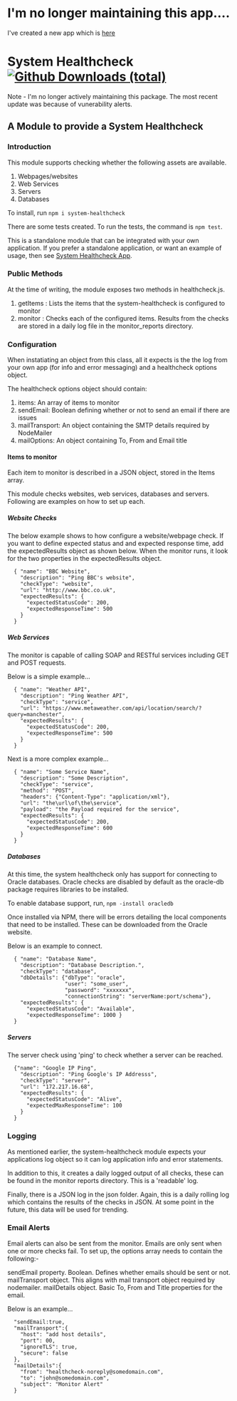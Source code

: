 # I'm no longer maintaining this app....
I've created a new app which is [here](https://github.com/ChrisHAdams/application-healthcheck)


# System Healthcheck [![Github Downloads (total)](https://img.shields.io/github/downloads/ChrisHAdams/system-healthcheck/total.svg)]()

Note - I'm no longer actively maintaining this package.  The most recent update was because of vunerability alerts.

## A Module to provide a System Healthcheck

### Introduction
This module supports checking whether the following assets are available.

1. Webpages/websites
2. Web Services
3. Servers
4. Databases

To install, run
`npm i system-healthcheck`

There are some tests created.  To run the tests, the command is `npm test`.

This is a standalone module that can be integrated with your own application.  If you prefer a standalone
application, or want an example of usage, then see [System Healthcheck App](https://github.com/ChrisHAdams/system-healthcheck-app).

### Public Methods
At the time of writing, the module exposes two methods in healthcheck.js.
1. getItems : Lists the items that the system-healthcheck is configured to monitor
2. monitor  : Checks each of the configured items.  Results from the checks are stored in a daily log file
in the monitor_reports directory.

### Configuration
When instatiating an object from this class, all it expects is the the log from your own app (for info and error messaging) and a healthcheck options object.

The healthcheck options object should contain:
1. items: An array of items to monitor
2. sendEmail: Boolean defining whether or not to send an email if there are issues
3. mailTransport: An object containing the SMTP details required by NodeMailer
4. mailOptions: An object containing To, From and Email title

#### Items to monitor
Each item to monitor is described in a JSON object, stored in the Items array.

This module checks websites, web services, databases and servers.  Following are examples on how to set up each.

##### Website Checks

The below example shows to how configure a website/webpage check.  If you want to define expected status and and expected response time, add the expectedResults object as shown below. When the monitor runs, it look for the two properties in the expectedResults object.

```
  { "name": "BBC Website",
    "description": "Ping BBC's website",
    "checkType": "website",
    "url": "http://www.bbc.co.uk",
    "expectedResults": {
      "expectedStatusCode": 200,
      "expectedResponseTime": 500
    }
  }
```

##### Web Services
The monitor is capable of calling SOAP and RESTful services including GET and POST requests.

Below is a simple example...
```
  { "name": "Weather API",
    "description": "Ping Weather API",
    "checkType": "service",
    "url": "https://www.metaweather.com/api/location/search/?query=manchester",
    "expectedResults": {
      "expectedStatusCode": 200,
      "expectedResponseTime": 500
    }
  }
```

Next is a more complex example...

```
  { "name": "Some Service Name",
    "description": "Some Description",
    "checkType": "service",
    "method": "POST",
    "headers": {"Content-Type": "application/xml"},
    "url": "the\url\of\the\service",
    "payload": "the Payload required for the service",
    "expectedResults": {
      "expectedStatusCode": 200,
      "expectedResponseTime": 600
    }
  }
```

##### Databases
At this time, the system healthcheck only has support for connecting to Oracle databases.  Oracle checks are disabled by default as the oracle-db package requires libraries to be installed.

To enable database support, run,
` npm -install oracledb `

Once installed via NPM, there will be errors detailing the local components that need to be installed.  These
can be downloaded from the Oracle website.

Below is an example to connect.
```
  { "name": "Database Name",
    "description": "Database Description.",
    "checkType": "database",
    "dbDetails": {"dbType": "oracle",
                  "user": "some_user",
                  "password": "xxxxxxx",
                  "connectionString": "serverName:port/schema"},
    "expectedResults": {
      "expectedStatusCode": "Available",
      "expectedResponseTime": 1000 }
  }
```

##### Servers
The server check using 'ping' to check whether a server can be reached.
```
  {"name": "Google IP Ping",
    "description": "Ping Google's IP Addresss",
    "checkType": "server",
    "url": "172.217.16.68",
    "expectedResults": {
      "expectedStatusCode": "Alive",
      "expectedMaxResponseTime": 100
    }
  }
```

### Logging
As mentioned earlier, the system-healthcheck module expects your applications log object so it can log
application info and error statements.

In addition to this, it creates a daily logged output of all checks, these can be found in the monitor
reports directory.  This is a 'readable' log.

Finally, there is a JSON log in the json folder.  Again, this is a daily rolling log which contains
the results of the checks in JSON.  At some point in the future, this data will be used for trending.

### Email Alerts

Email alerts can also be sent from the monitor.  Emails are only sent when one or more checks fail.
To set up, the options array needs to contain the following:-

sendEmail property.  Boolean.  Defines whether emails should be sent or not.
mailTransport object.  This aligns with mail transport object required by nodemailer.
mailDetails object.  Basic To, From and Title properties for the email.

Below is an example...
```
  "sendEmail:true,
  "mailTransport":{
    "host": "add host details",
    "port": 00,
    "ignoreTLS": true,
    "secure": false
  },
  "mailDetails":{
    "from": "healthcheck-noreply@somedomain.com",
    "to": "john@somedomain.com",
    "subject": "Monitor Alert"
  }
```
